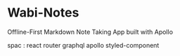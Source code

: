 # Wabi-Notes

Offline-First Markdown Note Taking App built with Apollo

spac : react router graphql apollo styled-component
